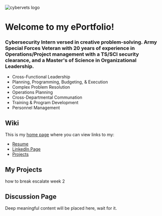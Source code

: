 ![cybervets logo](https://user-images.githubusercontent.com/106774935/172203640-49ea8c2c-9eb7-40f9-8da7-c48298e96fd0.jpg)
# Welcome to my ePortfolio!
### Cybersecurity Intern versed in creative problem-solving. Army Special Forces Veteran with 20 years of experience in Operations/Project management with a TS/SCI security clearance, and a Master's of Science in Organizational Leadership.                                                                                             
- Cross-Functional Leadership 
- Planning, Programming, Budgeting, & Execution 
- Complex Problem Resolution 
- Operations Planning 
- Cross-Departmental Communation 
- Training & Program Development 
- Personnel Management
## Wiki

This is my [home page](https://github.com/rbobbywebb/CyberVets-ePortfolio/wiki) where you can view links to my:
* [Resume](https://github.com/rbobbywebb/Wiki/wiki/Resume) 
* [LinkedIn Page](https://www.linkedin.com/in/robert-webb-18136b240/)
* [Projects](https://github.com/users/rbobbywebb/projects/1/views/1?layout=board)

## My Projects 
  how to break escalate week 2
## Discussion Page
  Deep meaningful content will be placed here, wait for it. 
